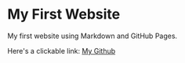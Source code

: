 # My First Website

My first website using Markdown and GitHub Pages.

Here's a clickable link: [My Github](https://github.com/wkarto)

